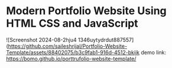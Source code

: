 # Modern Portfolio Website Using HTML CSS and JavaScript

![Screenshot 2024-08-2hju4 1346uytydrdut887557](https://github.com/saileshrijal/Portfolio-Website-Template/assets/88402075/b3c9fab1-916d-4512-bkijk
demo link: https://bomo.github.io/porttrufolio-website-template/
